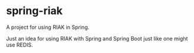 # spring-riak
A project for using RIAK in Spring.

Just an idea for using RIAK with Spring and Spring Boot just like one might use REDIS.
